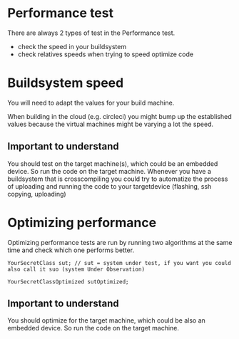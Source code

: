 # Performance test

There are always 2 types of test in the Performance test.

- check the speed in your buildsystem
- check relatives speeds when trying to speed optimize code

# Buildsystem speed

You will need to adapt the values for your build machine.

When building in the cloud (e.g. circleci) you might bump up the established values because the virtual 
machines might be varying a lot the speed.

## Important to understand

You should test on the target machine(s), which could be an embedded device. So run the code on the target machine.
Whenever you have a buildsystem that is crosscompiling you could try to automatize the process of uploading and running 
the code to your targetdevice (flashing, ssh copying, uploading)


# Optimizing performance

Optimizing performance tests are run by running two algorithms at the same time and check which one performs better.

```YourSecretClass sut; // sut = system under test, if you want you could also call it suo (system Under Observation)```

```YourSecretClassOptimized sutOptimized;```

## Important to understand

You should optimize for the target machine, which could be also an embedded device. 
So run the code on the target machine.
